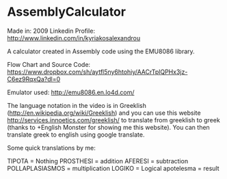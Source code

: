 # AssemblyCalculator

Made in: 2009
Linkedin Profile: http://www.linkedin.com/in/kyriakosalexandrou


A calculator created in Assembly code using the EMU8086 library.

Flow Chart and Source Code: 
https://www.dropbox.com/sh/aytfl5ny6htohiy/AACrTplQPHx3jz-C6ez9RqxQa?dl=0

Emulator used: http://emu8086.en.lo4d.com/

The language notation in the video is in Greeklish (http://en.wikipedia.org/wiki/Greeklish) and you can use this website http://services.innoetics.com/greeklish/ to translate from greeklish to greek (thanks to +English Monster for showing me this website). You can then translate greek to english using google translate.


Some quick translations by me:

TIPOTA = Nothing
PROSTHESI = addition
AFERESI = subtraction
POLLAPLASIASMOS = multiplication
LOGIKO = Logical
apotelesma = result
